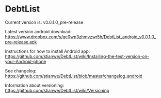 DebtList
========
Current version is: v0.0.1.0_pre-release

Latest version android download: https://www.dropbox.com/s/qc0wn3zhmvzwr5h/DebtList_android_v0.0.1.0_pre-release.apk 

Instructions for how to install Android app: https://github.com/stianwe/DebtList/wiki/Installing-the-test-version-on-your-Android-phone 

See changelog: https://github.com/stianwe/DebtList/blob/master/changelog_android 

Information about versioning: https://github.com/stianwe/DebtList/wiki/Versioning 
